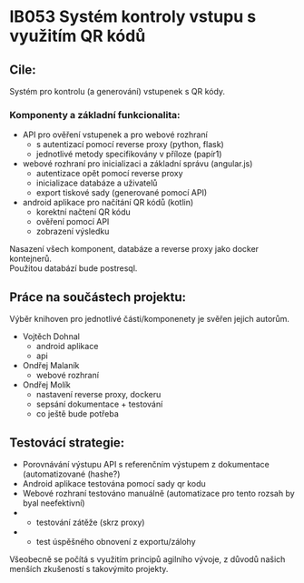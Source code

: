 # IB053 Systém kontroly vstupu s využitím QR kódů

## Cile:
Systém pro kontrolu (a generování) vstupenek s QR kódy.<br>

### Komponenty a základní funkcionalita:
  * API pro ověření vstupenek a pro webové rozhraní
    * s autentizací pomocí reverse proxy (python, flask)
    * jednotlivé metody specifikovány v příloze (papír1)
  * webové rozhraní pro inicializaci a základní správu (angular.js)
    * autentizace opět pomocí reverse proxy
    * inicializace databáze a uživatelů
    * export tiskové sady (generované pomocí API)
  * android aplikace pro načítání QR kódů (kotlin)
    * korektní načtení QR kódu
    * ověření pomocí API
    * zobrazení výsledku

Nasazení všech komponent, databáze a reverse proxy jako docker kontejnerů.<br>
Použitou databází bude postresql.<br>

## Práce na součástech projektu:
Výběr knihoven pro jednotlivé části/komponenety je svěřen jejich autorům.<br>

* Vojtěch Dohnal
  * android aplikace
  * api
* Ondřej Malaník
  * webové rozhraní
* Ondřej Molík
  * nastavení reverse proxy, dockeru
  * sepsání dokumentace + testování
  * co ještě bude potřeba

## Testovácí strategie:
* Porovnávání výstupu API s referenčním výstupem z dokumentace (automatizované (hashe?)
* Android aplikace testována pomocí sady qr kodu
* Webové rozhraní testováno manuálně (automatizace pro tento rozsah by byal neefektivní)
* + testování zátěže (skrz proxy)
* + test úspěšného obnovení z exportu/zálohy

Všeobecně se počítá s využitím principů agilního vývoje, z důvodů našich menších zkušeností s takovýmito projekty.<br>